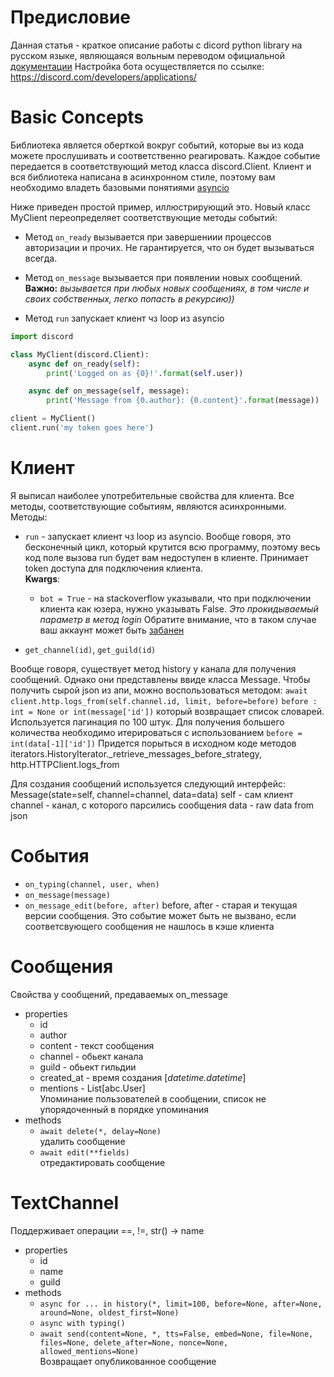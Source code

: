 # Предисловие
Данная статья - краткое описание работы с dicord python library на русском языке,
 являющаяся вольным переводом официальной [документации](https://discordpy.readthedocs.io/en/latest/intro.html#basic-concepts)
 Настройка бота осуществляется по ссылке: https://discord.com/developers/applications/
 
# Basic Concepts
Библиотека является оберткой вокруг событий,
 которые вы из кода можете прослушивать и соответственно реагировать.
Каждое событие передается в соответствующий метод класса discord.Client.
Клиент и вся библиотека написана в асинхронном стиле, поэтому вам необходимо 
владеть базовыми понятиями [asyncio](https://habr.com/ru/post/453348/)

Ниже приведен простой пример, иллюстрирующий это.
Новый класс MyClient переопределяет соответствующие методы событий:

* Метод `on_ready` вызывается при завершениии процессов авторизации и прочих. 
    Не гарантируется, что он будет вызываться всегда.
 
* Метод `on_message` вызывается при появлении новых сообщений. 
**Важно:** _вызывается при любых новых сообщениях, в том числе и своих 
собственных, легко попасть в рекурсию))_

* Метод `run` запускает клиент чз loop из asyncio 

```python
import discord

class MyClient(discord.Client):
    async def on_ready(self):
        print('Logged on as {0}!'.format(self.user))

    async def on_message(self, message):
        print('Message from {0.author}: {0.content}'.format(message))

client = MyClient()
client.run('my token goes here')
```

# Клиент

Я выписал наиболее употребительные свойства для клиента.
Все методы, соответствующие событиям, являются асинхронными.  
Методы:
* `run` - запускает клиент чз loop из asyncio. 
    Вообще говоря, это бесконечный цикл, который крутится всю программу,
    поэтому весь код поле вызова run будет вам недоступен в клиенте.
    Принимает token доступа для подключения клиента.  
    **Kwargs**: 
    - `bot = True` - на stackoverflow указывали, что при подключении клиента 
как юзера, нужно указывать False. _Это прокидываемый параметр в метод login_
Обратите внимание, что в таком случае ваш аккаунт может быть 
[забанен](https://support.discord.com/hc/en-us/articles/115002192352)

* `get_channel(id)`, `get_guild(id)`

Вообще говоря, существует метод history у канала для получения сообщений. Однако они представлены ввиде класса Message.
Чтобы получить сырой json из апи, можно воспользоваться методом:
`await client.http.logs_from(self.channel.id, limit, before=before)`
`before : int = None or int(message['id'])`
который возвращает список словарей. Используется пагинация по 100 штук. Для получения большего количества
необходимо итерироваться с использованием `before = int(data[-1]['id'])`
Придется порыться в исходном коде методов iterators.HistoryIterator._retrieve_messages_before_strategy, http.HTTPClient.logs_from 

Для создания сообщений используется следующий интерфейс:
Message(state=self, channel=channel, data=data)
self - сам клиент
channel - канал, с которого парсились сообщения
data - raw data from json

# События
  * `on_typing(channel, user, when)`
  * `on_message(message)`
  * `on_message_edit(before, after)`
  before, after - старая и текущая версии сообщения.
  Это событие может быть не вызвано, если соответсвующего
  сообщения не нашлось в кэше клиента 

# Сообщения
Свойства у сообщений, предаваемых on_message
* properties
    - id
    - author
    - content - текст сообщения
    - channel - обьект канала
    - guild - обьект гильдии
    - created_at - время создания [_datetime.datetime_]
    - mentions - List[abc.User]  
    Упоминание пользователей в сообщении,
     список не упорядоченный в порядке упоминания
* methods  
    - `await delete(*, delay=None)`  
       удалить сообщение
    - `await edit(**fields)`  
        отредактировать сообщение

# TextChannel
Поддерживает операции ==, !=, str() -> name
* properties
    - id
    - name
    - guild  
* methods  
    - `async for ... in history(*, limit=100, before=None, after=None, around=None, oldest_first=None)`
    - `async with typing()`
    - `await send(content=None, *, tts=False, embed=None, file=None, files=None, delete_after=None, nonce=None, allowed_mentions=None)`  
        Возвращает опубликованное сообщение
